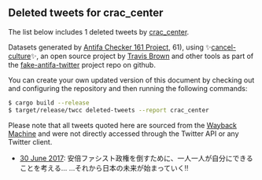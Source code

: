 ## Deleted tweets for crac_center

The list below includes 1 deleted tweets by
[crac_center](https://twitter.com/crac_center).



Datasets generated by [Antifa Checker 161 Project](https://twitter.com/antifacheck161), 61), using ✨[cancel-culture](https://github.com/travisbrown/cancel-culture)✨, an open source project by 
[Travis Brown](https://twitter.com/travisbrown) and other tools as part of the 
[fake-antifa-twitter](https://github.com/antifacheck161/fake-antifa-twitter) project repo on github.

You can create your own updated version of this document by checking out and configuring the
repository and then running the following commands:

```bash
$ cargo build --release
$ target/release/twcc deleted-tweets --report crac_center
```

Please note that all tweets quoted here are sourced from the
[Wayback Machine](https://web.archive.org) and were not directly accessed through the Twitter API or
any Twitter client.

* [30 June 2017](https://web.archive.org/web/20200602081504/https://twitter.com/crac_center/status/880825163196923904): 安倍ファシスト政権を倒すために、一人一人が自分にできることを考える… …それから日本の未来が始まっていく‼ <!--880825163196923904-->
